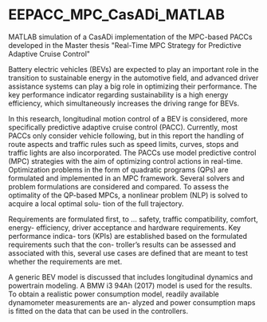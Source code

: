 # EEPACC_MPC_CasADi_MATLAB
MATLAB simulation of a CasADi implementation of the MPC-based PACCs developed in the Master thesis "Real-Time MPC Strategy for Predictive Adaptive Cruise Control"

Battery electric vehicles (BEVs) are expected to play an important role in the transition
to sustainable energy in the automotive field, and advanced driver assistance systems
can play a big role in optimizing their performance. The key performance indicator
regarding sustainability is a high energy efficiency, which simultaneously increases
the driving range for BEVs.

In this research, longitudinal motion control of a BEV is considered, more specifically
predictive adaptive cruise control (PACC). Currently, most PACCs only consider vehicle
following, but in this report the handling of route aspects and traffic rules such as
speed limits, curves, stops and traffic lights are also incorporated.
The PACCs use model predictive control (MPC) strategies with the aim of optimizing
control actions in real-time. Optimization problems in the form of quadratic programs
(QPs) are formulated and implemented in an MPC framework. Several solvers and
problem formulations are considered and compared. To assess the optimality of the
QP-based MPCs, a nonlinear problem (NLP) is solved to acquire a local optimal solu-
tion of the full trajectory.

Requirements are formulated first, to ... safety, traffic compatibility, comfort, energy-
efficiency, driver acceptance and hardware requirements. Key performance indica-
tors (KPIs) are established based on the formulated requirements such that the con-
troller’s results can be assessed and associated with this, several use cases are defined
that are meant to test whether the requirements are met.

A generic BEV model is discussed that includes longitudinal dynamics and powertrain
modeling. A BMW i3 94Ah (2017) model is used for the results. To obtain a realistic
power consumption model, readily available dynamometer measurements are an-
alyzed and power consumption maps is fitted on the data that can be used in the
controllers.
